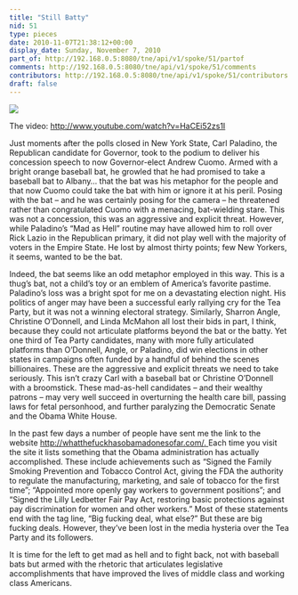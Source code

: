 ```yaml
---
title: "Still Batty"
nid: 51
type: pieces
date: 2010-11-07T21:38:12+00:00
display_date: Sunday, November 7, 2010
part_of: http://192.168.0.5:8080/tne/api/v1/spoke/51/partof
comments: http://192.168.0.5:8080/tne/api/v1/spoke/51/comments
contributors: http://192.168.0.5:8080/tne/api/v1/spoke/51/contributors
draft: false
---
```


![](/tne/sites/mediacommons.futureofthebook.org.tne/files/images/paladino_0.jpg)

 The video:
<http://www.youtube.com/watch?v=HaCEi52zs1I>

 Just moments after the polls closed in New York State, Carl Paladino, the Republican candidate for Governor, took to the podium to deliver his concession speech to now Governor-elect Andrew Cuomo. Armed with a bright orange baseball bat, he growled that he had promised to take a baseball bat to Albany… that the bat was his metaphor for the people and that now Cuomo could take the bat with him or ignore it at his peril. Posing with the bat – and he was certainly posing for the camera – he threatened rather than congratulated Cuomo with a menacing, bat-wielding stare. This was not a concession, this was an aggressive and explicit threat. However, while Paladino’s “Mad as Hell” routine may have allowed him to roll over Rick Lazio in the Republican primary, it did not play well with the majority of voters in the Empire State. He lost by almost thirty points; few New Yorkers, it seems, wanted to be the bat.

 Indeed, the bat seems like an odd metaphor employed in this way. This is a thug’s bat, not a child’s toy or an emblem of America’s favorite pastime. Paladino’s loss was a bright spot for me on a devastating election night. His politics of anger may have been a successful early rallying cry for the Tea Party, but it was not a winning electoral strategy. Similarly, Sharron Angle, Christine O’Donnell, and Linda McMahon all lost their bids in part, I think, because they could not articulate platforms beyond the bat or the batty. Yet one third of Tea Party candidates, many with more fully articulated platforms than O’Donnell, Angle, or Paladino, did win elections in other states in campaigns often funded by a handful of behind the scenes billionaires. These are the aggressive and explicit threats we need to take seriously. This isn’t crazy Carl with a baseball bat or Christine O’Donnell with a broomstick. These mad-as-hell candidates – and their wealthy patrons – may very well succeed in overturning the health care bill, passing laws for fetal personhood, and further paralyzing the Democratic Senate and the Obama White House.

 In the past few days a number of people have sent me the link to the website [http://whatthefuckhasobamadonesofar.com/. ](http://whatthefuckhasobamadonesofar.com/. ) Each time you visit the site it lists something that the Obama administration has actually accomplished. These include achievements such as “Signed the Family Smoking Prevention and Tobacco Control Act, giving the FDA the authority to regulate the manufacturing, marketing, and sale of tobacco for the first time”; “Appointed more openly gay workers to government positions”; and “Signed the Lilly Ledbetter Fair Pay Act, restoring basic protections against pay discrimination for women and other workers.” Most of these statements end with the tag line, “Big fucking deal, what else?” But these are big fucking deals. However, they’ve been lost in the media hysteria over the Tea Party and its followers.

 It is time for the left to get mad as hell and to fight back, not with baseball bats but armed with the rhetoric that articulates legislative accomplishments that have improved the lives of middle class and working class Americans.
